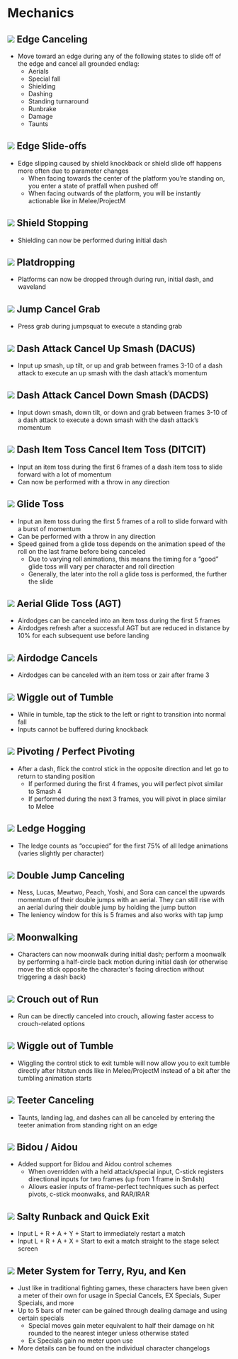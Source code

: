 # Mechanics

## ![](../images/SmashBall.png) Edge Canceling
- Move toward an edge during any of the following states to slide off of the edge and cancel all grounded endlag:
  - Aerials
  - Special fall
  - Shielding
  - Dashing
  - Standing turnaround
  - Runbrake
  - Damage
  - Taunts

## ![](../images/SmashBall.png) Edge Slide-offs
- Edge slipping caused by shield knockback or shield slide off happens more often due to parameter changes
  - When facing towards the center of the platform you’re standing on, you enter a state of pratfall when pushed off
  - When facing outwards of the platform, you will be instantly actionable like in Melee/ProjectM

## ![](../images/SmashBall.png) Shield Stopping
- Shielding can now be performed during initial dash

## ![](../images/SmashBall.png) Platdropping
- Platforms can now be dropped through during run, initial dash, and waveland

## ![](../images/SmashBall.png) Jump Cancel Grab
- Press grab during jumpsquat to execute a standing grab

## ![](../images/SmashBall.png) Dash Attack Cancel Up Smash (DACUS)
- Input up smash, up tilt, or up and grab between frames 3-10 of a dash attack to execute an up smash with the dash attack’s momentum

## ![](../images/SmashBall.png) Dash Attack Cancel Down Smash (DACDS)
- Input down smash, down tilt, or down and grab between frames 3-10 of a dash attack to execute a down smash with the dash attack’s momentum

## ![](../images/SmashBall.png) Dash Item Toss Cancel Item Toss (DITCIT)
- Input an item toss during the first 6 frames of a dash item toss to slide forward with a lot of momentum
- Can now be performed with a throw in any direction

## ![](../images/SmashBall.png) Glide Toss
- Input an item toss during the first 5 frames of a roll to slide forward with a burst of momentum
- Can be performed with a throw in any direction
- Speed gained from a glide toss depends on the animation speed of the roll on the last frame before being canceled
  - Due to varying roll animations, this means the timing for a “good” glide toss will vary per character and roll direction
  - Generally, the later into the roll a glide toss is performed, the further the slide

## ![](../images/SmashBall.png) Aerial Glide Toss (AGT)
- Airdodges can be canceled into an item toss during the first 5 frames
- Airdodges refresh after a successful AGT but are reduced in distance by 10% for each subsequent use before landing

## ![](../images/SmashBall.png) Airdodge Cancels
- Airdodges can be canceled with an item toss or zair after frame 3

## ![](../images/SmashBall.png) Wiggle out of Tumble
- While in tumble, tap the stick to the left or right to transition into normal fall
- Inputs cannot be buffered during knockback

## ![](../images/SmashBall.png) Pivoting / Perfect Pivoting
- After a dash, flick the control stick in the opposite direction and let go to return to standing position
  - If performed during the first 4 frames, you will perfect pivot similar to Smash 4
  - If performed during the next 3 frames, you will pivot in place similar to Melee

## ![](../images/SmashBall.png) Ledge Hogging
- The ledge counts as “occupied” for the first 75% of all ledge animations (varies slightly per character)

## ![](../images/SmashBall.png) Double Jump Canceling
- Ness, Lucas, Mewtwo, Peach, Yoshi, and Sora can cancel the upwards momentum of their double jumps with an aerial. They can still rise with an aerial during their double jump by holding the jump button
- The leniency window for this is 5 frames and also works with tap jump

## ![](../images/SmashBall.png) Moonwalking
- Characters can now moonwalk during initial dash; perform a moonwalk by performing a half-circle back motion during initial dash (or otherwise move the stick opposite the character's facing direction without triggering a dash back)

## ![](../images/SmashBall.png) Crouch out of Run
- Run can be directly canceled into crouch, allowing faster access to crouch-related options

## ![](../images/SmashBall.png) Wiggle out of Tumble
- Wiggling the control stick to exit tumble will now allow you to exit tumble directly after hitstun ends like in Melee/ProjectM instead of a bit after the tumbling animation starts

## ![](../images/SmashBall.png) Teeter Canceling
- Taunts, landing lag, and dashes can all be canceled by entering the teeter animation from standing right on an edge

## ![](../images/SmashBall.png) Bidou / Aidou
- Added support for Bidou and Aidou control schemes
  - When overridden with a held attack/special input, C-stick registers directional inputs for two frames (up from 1 frame in Sm4sh)
  - Allows easier inputs of frame-perfect techniques such as perfect pivots, c-stick moonwalks, and RAR/IRAR
  
## ![](../images/SmashBall.png) Salty Runback and Quick Exit
- Input L + R + A + Y + Start to immediately restart a match
- Input L + R + A + X + Start to exit a match straight to the stage select screen

## ![](../images/SmashBall.png) Meter System for Terry, Ryu, and Ken
- Just like in traditional fighting games, these characters have been given a meter of their own for usage in Special Cancels, EX Specials, Super Specials, and more
- Up to 5 bars of meter can be gained through dealing damage and using certain specials
  - Special moves gain meter equivalent to half their damage on hit rounded to the nearest integer unless otherwise stated
  - Ex Specials gain no meter upon use
- More details can be found on the individual character changelogs

<script src="../arrow.js">
</script>